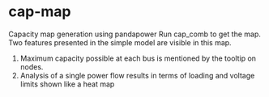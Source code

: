 # cap-map
Capacity map generation using pandapower
Run cap_comb to get the map. Two features presented in the simple model are visible in this map.
1) Maximum capacity possible at each bus is mentioned by the tooltip on nodes.
2) Analysis of a single power flow results in terms of loading and voltage limits shown like a heat map 
